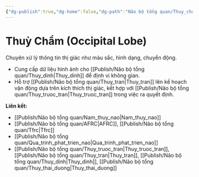 ```yaml
---
{"dg-publish":true,"dg-home":false,"dg-path":"Não bộ tổng quan/Thuy_cham.md","permalink":"/nao-bo-tong-quan/thuy-cham/","dgPassFrontmatter":true,"noteIcon":"","created":"2025-01-01T22:47:22.421+07:00","updated":"2025-01-05T09:08:44.531+07:00"}
---
```


# Thuỳ Chẩm (Occipital Lobe)

Chuyên xử lý thông tin thị giác như màu sắc, hình dạng, chuyển động.

- Cung cấp dữ liệu hình ảnh cho [[Publish/Não bộ tổng quan/Thuy_dinh\|Thuy_dinh]] để định vị không gian.
- Hỗ trợ [[Publish/Não bộ tổng quan/Thuy_tran\|Thuy_tran]] lên kế hoạch vận động dựa trên kích thích thị giác, kết hợp với [[Publish/Não bộ tổng quan/Thuy_truoc_tran\|Thuy_truoc_tran]] trong việc ra quyết định.

**Liên kết:**
- [[Publish/Não bộ tổng quan/Nam_thuy_nao\|Nam_thuy_nao]]
- [[Publish/Não bộ tổng quan/AFRC\|AFRC]], [[Publish/Não bộ tổng quan/Tfrc\|Tfrc]]
- [[Publish/Não bộ tổng quan/Qua_trinh_phat_trien_nao\|Qua_trinh_phat_trien_nao]]
- [[Publish/Não bộ tổng quan/Thuy_truoc_tran\|Thuy_truoc_tran]], [[Publish/Não bộ tổng quan/Thuy_tran\|Thuy_tran]], [[Publish/Não bộ tổng quan/Thuy_dinh\|Thuy_dinh]], [[Publish/Não bộ tổng quan/Thuy_thai_duong\|Thuy_thai_duong]]